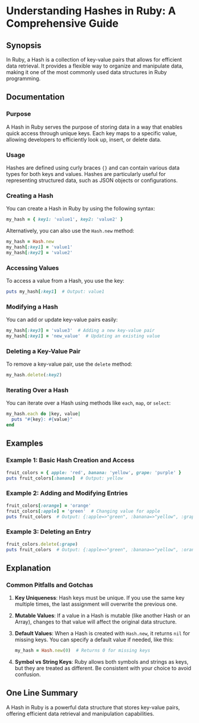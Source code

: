 <!--
Meta Description: # Understanding Hashes in Ruby: A Comprehensive Guide ## Synopsis In Ruby, a Hash is a collection of key-value pairs that allows for efficient data re...
Meta Keywords: hash, ruby, value, key, data
-->

# Understanding Hashes in Ruby: A Comprehensive Guide

## Synopsis
In Ruby, a Hash is a collection of key-value pairs that allows for efficient data retrieval. It provides a flexible way to organize and manipulate data, making it one of the most commonly used data structures in Ruby programming.

## Documentation
### Purpose
A Hash in Ruby serves the purpose of storing data in a way that enables quick access through unique keys. Each key maps to a specific value, allowing developers to efficiently look up, insert, or delete data.

### Usage
Hashes are defined using curly braces `{}` and can contain various data types for both keys and values. Hashes are particularly useful for representing structured data, such as JSON objects or configurations.

### Creating a Hash
You can create a Hash in Ruby by using the following syntax:

```ruby
my_hash = { key1: 'value1', key2: 'value2' }
```

Alternatively, you can also use the `Hash.new` method:

```ruby
my_hash = Hash.new
my_hash[:key1] = 'value1'
my_hash[:key2] = 'value2'
```

### Accessing Values
To access a value from a Hash, you use the key:

```ruby
puts my_hash[:key1]  # Output: value1
```

### Modifying a Hash
You can add or update key-value pairs easily:

```ruby
my_hash[:key3] = 'value3'  # Adding a new key-value pair
my_hash[:key1] = 'new_value'  # Updating an existing value
```

### Deleting a Key-Value Pair
To remove a key-value pair, use the `delete` method:

```ruby
my_hash.delete(:key2)
```

### Iterating Over a Hash
You can iterate over a Hash using methods like `each`, `map`, or `select`:

```ruby
my_hash.each do |key, value|
  puts "#{key}: #{value}"
end
```

## Examples
### Example 1: Basic Hash Creation and Access
```ruby
fruit_colors = { apple: 'red', banana: 'yellow', grape: 'purple' }
puts fruit_colors[:banana]  # Output: yellow
```

### Example 2: Adding and Modifying Entries
```ruby
fruit_colors[:orange] = 'orange'
fruit_colors[:apple] = 'green'  # Changing value for apple
puts fruit_colors  # Output: {:apple=>"green", :banana=>"yellow", :grape=>"purple", :orange=>"orange"}
```

### Example 3: Deleting an Entry
```ruby
fruit_colors.delete(:grape)
puts fruit_colors  # Output: {:apple=>"green", :banana=>"yellow", :orange=>"orange"}
```

## Explanation
### Common Pitfalls and Gotchas
1. **Key Uniqueness**: Hash keys must be unique. If you use the same key multiple times, the last assignment will overwrite the previous one.
   
2. **Mutable Values**: If a value in a Hash is mutable (like another Hash or an Array), changes to that value will affect the original data structure.

3. **Default Values**: When a Hash is created with `Hash.new`, it returns `nil` for missing keys. You can specify a default value if needed, like this:
   ```ruby
   my_hash = Hash.new(0)  # Returns 0 for missing keys
   ```

4. **Symbol vs String Keys**: Ruby allows both symbols and strings as keys, but they are treated as different. Be consistent with your choice to avoid confusion.

## One Line Summary
A Hash in Ruby is a powerful data structure that stores key-value pairs, offering efficient data retrieval and manipulation capabilities.